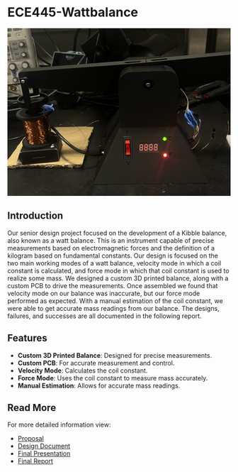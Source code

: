 # ECE445-Wattbalance

![Watt Balance](Documentation/photo1.jpeg)

## Introduction
Our senior design project focused on the development of a Kibble balance, also known as a watt balance. This is an instrument capable of precise measurements based on electromagnetic forces and the definition of a kilogram based on fundamental constants. Our design is focused on the two main working modes of a watt balance, velocity mode in which a coil constant is calculated, and force mode in which that coil constant is used to realize some mass. We designed a custom 3D printed balance, along with a custom PCB to drive the measurements. Once assembled we found that velocity mode on our balance was inaccurate, but our force mode performed as expected. With a manual estimation of the coil constant, we were able to get accurate mass readings from our balance. The designs, failures, and successes are all documented in the following report.

## Features
- **Custom 3D Printed Balance**: Designed for precise measurements.
- **Custom PCB**: For accurate measurement and control.
- **Velocity Mode**: Calculates the coil constant.
- **Force Mode**: Uses the coil constant to measure mass accurately.
- **Manual Estimation**: Allows for accurate mass readings.

## Read More
For more detailed information view:
- [Proposal](Documentation/proposal2.pdf)
- [Design Document](Documentation/design_document1.pdf)
- [Final Presentation](Documentation/other1.pdf)
- [Final Report](Documentation/final.pdf)
